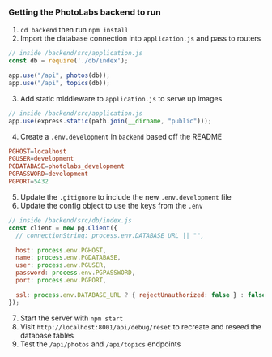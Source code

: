 ### Getting the PhotoLabs backend to run
1. `cd backend` then run `npm install`
2. Import the database connection into `application.js` and pass to routers

```js
// inside /backend/src/application.js
const db = require('./db/index');

app.use("/api", photos(db));
app.use("/api", topics(db));
```

3. Add static middleware to `application.js` to serve up images

```js
// inside /backend/src/application.js
app.use(express.static(path.join(__dirname, "public")));
```

4. Create a `.env.development` in `backend` based off the README

```conf
PGHOST=localhost
PGUSER=development
PGDATABASE=photolabs_development
PGPASSWORD=development
PGPORT=5432
```

5. Update the `.gitignore` to include the new `.env.development` file
6. Update the config object to use the keys from the `.env` 

```js
// inside /backend/src/db/index.js
const client = new pg.Client({
  // connectionString: process.env.DATABASE_URL || "",

  host: process.env.PGHOST,
  name: process.env.PGDATABASE,
  user: process.env.PGUSER,
  password: process.env.PGPASSWORD,
  port: process.env.PGPORT,

  ssl: process.env.DATABASE_URL ? { rejectUnauthorized: false } : false
});
```

7. Start the server with `npm start`
8. Visit `http://localhost:8001/api/debug/reset` to recreate and reseed the database tables
9. Test the `/api/photos` and `/api/topics` endpoints
